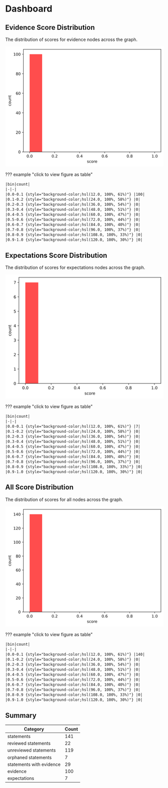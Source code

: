 # Dashboard
## Evidence Score Distribution

The distribution of scores for evidence nodes across the graph.

![No Image](figs/evidence_hist.svg)

??? example "click to view figure as table"

    |bin|count|
    |-|-|
    |0.0-0.1 {style="background-color;hsl(12.0, 100%, 61%)"} |100|
    |0.1-0.2 {style="background-color;hsl(24.0, 100%, 58%)"} |0|
    |0.2-0.3 {style="background-color;hsl(36.0, 100%, 54%)"} |0|
    |0.3-0.4 {style="background-color;hsl(48.0, 100%, 51%)"} |0|
    |0.4-0.5 {style="background-color;hsl(60.0, 100%, 47%)"} |0|
    |0.5-0.6 {style="background-color;hsl(72.0, 100%, 44%)"} |0|
    |0.6-0.7 {style="background-color;hsl(84.0, 100%, 40%)"} |0|
    |0.7-0.8 {style="background-color;hsl(96.0, 100%, 37%)"} |0|
    |0.8-0.9 {style="background-color;hsl(108.0, 100%, 33%)"} |0|
    |0.9-1.0 {style="background-color;hsl(120.0, 100%, 30%)"} |0|
## Expectations Score Distribution

The distribution of scores for expectations nodes across the graph.

![No Image](figs/expectations_hist.svg)

??? example "click to view figure as table"

    |bin|count|
    |-|-|
    |0.0-0.1 {style="background-color;hsl(12.0, 100%, 61%)"} |7|
    |0.1-0.2 {style="background-color;hsl(24.0, 100%, 58%)"} |0|
    |0.2-0.3 {style="background-color;hsl(36.0, 100%, 54%)"} |0|
    |0.3-0.4 {style="background-color;hsl(48.0, 100%, 51%)"} |0|
    |0.4-0.5 {style="background-color;hsl(60.0, 100%, 47%)"} |0|
    |0.5-0.6 {style="background-color;hsl(72.0, 100%, 44%)"} |0|
    |0.6-0.7 {style="background-color;hsl(84.0, 100%, 40%)"} |0|
    |0.7-0.8 {style="background-color;hsl(96.0, 100%, 37%)"} |0|
    |0.8-0.9 {style="background-color;hsl(108.0, 100%, 33%)"} |0|
    |0.9-1.0 {style="background-color;hsl(120.0, 100%, 30%)"} |0|
## All Score Distribution

The distribution of scores for all nodes across the graph.

![No Image](figs/all_hist.svg)

??? example "click to view figure as table"

    |bin|count|
    |-|-|
    |0.0-0.1 {style="background-color;hsl(12.0, 100%, 61%)"} |140|
    |0.1-0.2 {style="background-color;hsl(24.0, 100%, 58%)"} |0|
    |0.2-0.3 {style="background-color;hsl(36.0, 100%, 54%)"} |0|
    |0.3-0.4 {style="background-color;hsl(48.0, 100%, 51%)"} |0|
    |0.4-0.5 {style="background-color;hsl(60.0, 100%, 47%)"} |0|
    |0.5-0.6 {style="background-color;hsl(72.0, 100%, 44%)"} |0|
    |0.6-0.7 {style="background-color;hsl(84.0, 100%, 40%)"} |0|
    |0.7-0.8 {style="background-color;hsl(96.0, 100%, 37%)"} |0|
    |0.8-0.9 {style="background-color;hsl(108.0, 100%, 33%)"} |0|
    |0.9-1.0 {style="background-color;hsl(120.0, 100%, 30%)"} |0|
## Summary


| Category | Count |
|----------|-------|
|statements|141|
|reviewed statements|22|
|unreviewed statements|119|
|orphaned statements|7|
|statements with evidence|29|
|evidence|100|
|expectations|7|
